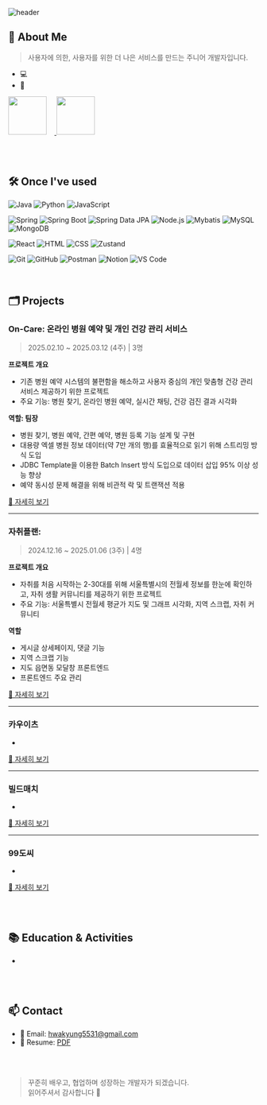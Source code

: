 ![header](https://capsule-render.vercel.app/api?type=waving&height=180&color=gradient&text=HwaKyung's%20portfolio&fontAlignY=36&fontSize=30&section=header&reversal=false&textBg=false&fontColor=FFF)


## 👋 About Me
> 사용자에 의한, 사용자를 위한 더 나은 서비스를 만드는 주니어 개발자입니다. 

- 💻 
- 🌱

<a href="https://solved.ac/hwakyung99">
  <img src="http://mazassumnida.wtf/api/v2/generate_badge?boj=hwakyung99" style="height: 8vw; margin-right:1rem;"/>
</a>
<img src="https://github-readme-stats.vercel.app/api?username=hwakyung99&count_private=true&show_icons=true" style="height: 8vw;"/>

<br /><br />

## 🛠️ Once I've used

![Java](https://img.shields.io/badge/Java-007396?style=flat&logo=java&logoColor=white)
![Python](https://img.shields.io/badge/Python-3776AB?style=flat&logo=python&logoColor=white)
![JavaScript](https://img.shields.io/badge/JavaScript-F7DF1E?style=flat&logo=javascript&logoColor=black)

![Spring](https://img.shields.io/badge/Spring-6DB33F?style=flat&logo=spring&logoColor=white)
![Spring Boot](https://img.shields.io/badge/Spring%20Boot-6DB33F?style=flat&logo=spring-boot&logoColor=white)
![Spring Data JPA](https://img.shields.io/badge/Spring_Data_JPA-6DB33F?style=flat)
![Node.js](https://img.shields.io/badge/Node.js-5FA04E?style=flat&logo=node.js&logoColor=white)
![Mybatis](https://img.shields.io/badge/Mybatis-59666C?style=flat)
![MySQL](https://img.shields.io/badge/MySQL-4479A1?style=flat&logo=mysql&logoColor=white)
![MongoDB](https://img.shields.io/badge/MongoDB-47A248?style=flat&logo=mongodb&logoColor=white)

![React](https://img.shields.io/badge/React-61DAFB?style=flat&logo=react&logoColor=black)
![HTML](https://img.shields.io/badge/HTML5-E34F26?style=flat&logo=html5&logoColor=white)
![CSS](https://img.shields.io/badge/CSS3-1572B6?style=flat&logo=css3&logoColor=white)
![Zustand](https://img.shields.io/badge/Zustand-59666C?style=flat)

![Git](https://img.shields.io/badge/Git-F05032?style=flat&logo=git&logoColor=white)
![GitHub](https://img.shields.io/badge/GitHub-181717?style=flat&logo=github&logoColor=white)
![Postman](https://img.shields.io/badge/Postman-FF6C37?style=flat&logo=postman&logoColor=white)
![Notion](https://img.shields.io/badge/Notion-000000?style=flat&logo=notion&logoColor=white)
![VS Code](https://img.shields.io/badge/VS_Code-3376CD?style=flat&logoColor=white)

<br />

## 🗂️ Projects

### On-Care: 온라인 병원 예약 및 개인 건강 관리 서비스
> 2025.02.10 ~ 2025.03.12 (4주) | 3명

**프로젝트 개요**
- 기존 병원 예약 시스템의 불편함을 해소하고 사용자 중심의 개인 맞춤형 건강 관리 서비스 제공하기 위한 프로젝트
- 주요 기능: 병원 찾기, 온라인 병원 예약, 실시간 채팅, 건강 검진 결과 시각화

**역할: 팀장**
- 병원 찾기, 병원 예약, 간편 예약, 병원 등록 기능 설계 및 구현
- 대용량 엑셀 병원 정보 데이터(약 7만 개의 행)를 효율적으로 읽기 위해 스트리밍 방식 도입
- JDBC Template을 이용한 Batch Insert 방식 도입으로 데이터 삽입 95% 이상 성능 향상
- 예약 동시성 문제 해결을 위해 비관적 락 및 트랜잭션 적용

[🔗 자세히 보기](OnCare/README.md)

---

### 자취플랜: 
> 2024.12.16 ~ 2025.01.06 (3주) | 4명

**프로젝트 개요**
- 자취를 처음 시작하는 2-30대를 위해 서울특별시의 전월세 정보를 한눈에 확인하고, 자취 생활 커뮤니티를 제공하기 위한 프로젝트
- 주요 기능: 서울특별시 전월세 평균가 지도 및 그래프 시각화, 지역 스크랩, 자취 커뮤니티

**역할**
- 게시글 상세페이지, 댓글 기능
- 지역 스크랩 기능
- 지도 읍면동 모달창 프론트엔드
- 프론트엔드 주요 관리

[🔗 자세히 보기](https://github.com/hwakyung99/JachuiPlan.git)

---

### 카우이츠
>  
- 

[🔗 자세히 보기](https://github.com/your-username/community-app)

---

### 빌드매치
> 
- 
[🔗 자세히 보기](https://github.com/your-username/community-app)

---

### 99도씨  
>  
- 
[🔗 자세히 보기](https://github.com/your-username/community-app)

<br /><br />

## 📚 Education & Activities

- 

<br /><br />

## 📫 Contact

- 📧 Email: hwakyung5531@gmail.com
- 📁 Resume: [PDF](https://drive.google.com/file/d/16E6jb7i7nHtZ3RTh5fzu7tP0Okuv6pdb/view?usp=sharing)

<br /><br />

> 꾸준히 배우고, 협업하며 성장하는 개발자가 되겠습니다.  
> 읽어주셔서 감사합니다 🙏


